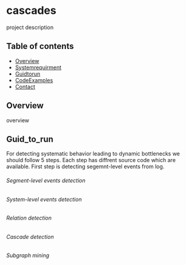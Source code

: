 # cascades

project description

## Table of contents
* [Overview](#Overview)
* [Systemrequirment](#system_requirment)
* [Guidtorun](#Guid_to_run)
* [CodeExamples](#Code_Examples)
* [Contact](#contact)

## Overview
overview

## Guid_to_run
For detecting systematic behavior leading to dynamic bottlenecks we should follow 5 steps. Each step has diffrent source code which are available.
First step is detecting segemnt-level events from log.
###### Segment-level events detection
###### System-level events detection
###### Relation detection
###### Cascade detection
###### Subgraph mining
